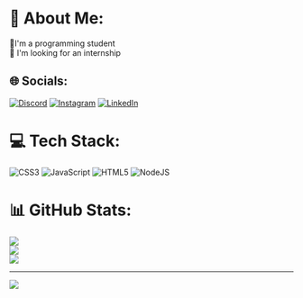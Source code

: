 # 💫 About Me:
🔭I'm a programming student<br>👯 I'm looking for an internship<br>


## 🌐 Socials:
[![Discord](https://img.shields.io/badge/Discord-%237289DA.svg?logo=discord&logoColor=white)](https://discord.gg/vitinho5761) [![Instagram](https://img.shields.io/badge/Instagram-%23E4405F.svg?logo=Instagram&logoColor=white)](https://instagram.com/https://www.instagram.com/victor.santoss_/) [![LinkedIn](https://img.shields.io/badge/LinkedIn-%230077B5.svg?logo=linkedin&logoColor=white)](https://linkedin.com/in/https://www.linkedin.com/in/victor-lima-485104217/) 



# 💻 Tech Stack:
![CSS3](https://img.shields.io/badge/css3-%231572B6.svg?style=for-the-badge&logo=css3&logoColor=white) ![JavaScript](https://img.shields.io/badge/javascript-%23323330.svg?style=for-the-badge&logo=javascript&logoColor=%23F7DF1E) ![HTML5](https://img.shields.io/badge/html5-%23E34F26.svg?style=for-the-badge&logo=html5&logoColor=white) ![NodeJS](https://img.shields.io/badge/node.js-6DA55F?style=for-the-badge&logo=node.js&logoColor=white)



# 📊 GitHub Stats:
![](https://github-readme-stats.vercel.app/api?username=Vitinho-Santos&theme=radical&hide_border=false&include_all_commits=true&count_private=true)<br/>
![](https://github-readme-streak-stats.herokuapp.com/?user=Vitinho-Santos&theme=radical&hide_border=false)<br/>
![](https://github-readme-stats.vercel.app/api/top-langs/?username=Vitinho-Santos&theme=radical&hide_border=false&include_all_commits=true&count_private=true&layout=compact)

---
[![](https://visitcount.itsvg.in/api?id=Vitinho-Santos&icon=0&color=0)](https://visitcount.itsvg.in)

<!-- Proudly created with GPRM ( https://gprm.itsvg.in ) -->
